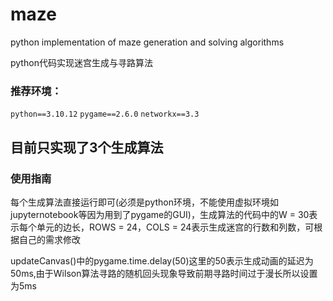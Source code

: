 # maze
python implementation of maze generation and solving algorithms

python代码实现迷宫生成与寻路算法

### 推荐环境：

`python==3.10.12`
`pygame==2.6.0`
`networkx==3.3`
## 目前只实现了3个生成算法
### 使用指南

每个生成算法直接运行即可(必须是python环境，不能使用虚拟环境如jupyternotebook等因为用到了pygame的GUI)，生成算法的代码中的W = 30表示每个单元的边长，ROWS = 24，COLS = 24表示生成迷宫的行数和列数，可根据自己的需求修改 

updateCanvas()中的pygame.time.delay(50)这里的50表示生成动画的延迟为50ms,由于Wilson算法寻路的随机回头现象导致前期寻路时间过于漫长所以设置为5ms
